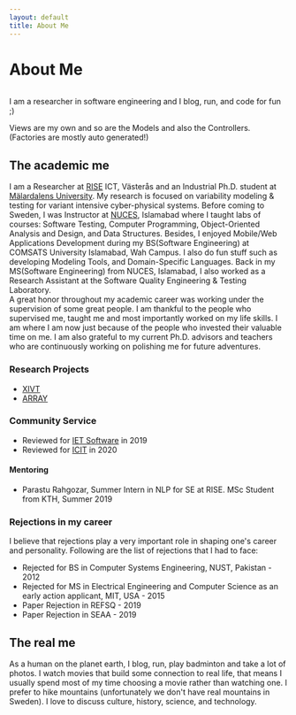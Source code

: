 ```yaml
---
layout: default
title: About Me
---
```


<div class="post">
	<h1 class="pageTitle">About Me</h1>
	<img src="{{ 'http://www.es.mdh.se/img/staff/3953-staff.jpg' | prepend: site.baseurl }}" alt="">
	<p class="intro">I am a researcher in software engineering and I blog, run, and code for fun ;)</p>
	<p>Views are my own and so are the Models and also the Controllers. (Factories are mostly auto generated!)</p>
	<h2>The academic me</h2>
	<p>I am a Researcher at <a href="https://ri.se/muhammad-abbas" target="_blank">RISE</a> ICT, Västerås and an Industrial Ph.D. student at <a href="http://www.es.mdh.se/staff/3953-Muhammad_Abbas" target="_blank">Mälardalens University</a>. My research is focused on variability modeling & testing for variant intensive cyber-physical systems. Before coming to Sweden, I was Instructor at <a href="nu.edu.pk" target="_blank">NUCES</a>, Islamabad where I taught labs of courses: Software Testing, Computer Programming, Object-Oriented Analysis and Design, and Data Structures. Besides, I enjoyed Mobile/Web Applications Development during my BS(Software Engineering) at COMSATS University Islamabad, Wah Campus. I also do fun stuff such as developing Modeling Tools, and Domain-Specific Languages. Back in my MS(Software Engineering) from NUCES, Islamabad, I also worked as a Research Assistant at the Software Quality Engineering & Testing Laboratory.<br />
	A great honor throughout my academic career was working under the supervision of some great people. I am thankful to the people who supervised me, taught me and most importantly worked on my life skills. I am where I am now just because of the people who invested their valuable time on me. I am also grateful to my current Ph.D. advisors and teachers who are continuously working on polishing me for future adventures.</p>
	<h3>Research Projects</h3>
	<ul>
		<li><a href="https://itea3.org/project/xivt.html" target="_blank">XIVT</a></li>
		<li><a href="https://www.es.mdh.se/projects/497-ARRAY" target="_blank">ARRAY</a></li>
	</ul>
	<h3>Community Service</h3>
	<ul>
		<li>Reviewed for <a href="https://digital-library.theiet.org/content/journals/iet-sen" target="_blank">IET Software</a> in 2019</li>
		<li>Reviewed for <a href="https://www.itba.edu.ar/intranet/icit2020/" target="_blank">ICIT</a> in 2020</li>
	</ul>
	<h4>Mentoring</h4>
	<ul>
		<li>Parastu Rahgozar, Summer Intern in NLP for SE at RISE. MSc Student from KTH, Summer 2019</li>
	</ul>
	<h3>Rejections in my career</h3>
	<p>I believe that rejections play a very important role in shaping one's career and personality. Following are the list of rejections that I had to face:</p>
	<ul>
		<li>Rejected for BS in Computer Systems Engineering, NUST, Pakistan - 2012</li>
		<li>Rejected for MS in Electrical Engineering and Computer Science as an early action applicant, MIT, USA - 2015</li>
		<li>Paper Rejection in REFSQ - 2019</li>
		<li>Paper Rejection in SEAA - 2019</li>
	</ul>
	<h2>The real me</h2>
	<p>As a human on the planet earth, I blog, run, play badminton and take a lot of photos. I watch movies that build some connection to real life, that means I usually spend most of my time choosing a movie rather than watching one. I prefer to hike mountains (unfortunately we don't have real mountains in Sweden). I love to discuss culture, history, science, and technology.</p>
</div>
